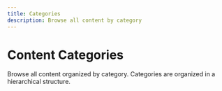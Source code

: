 ```yaml
---
title: Categories
description: Browse all content by category
---
```


# Content Categories

Browse all content organized by category. Categories are organized in a hierarchical structure.
